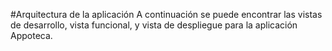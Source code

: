 #Arquitectura de la aplicación
A continuación se puede encontrar las vistas de desarrollo, vista funcional, y vista de despliegue para la aplicación Appoteca.
